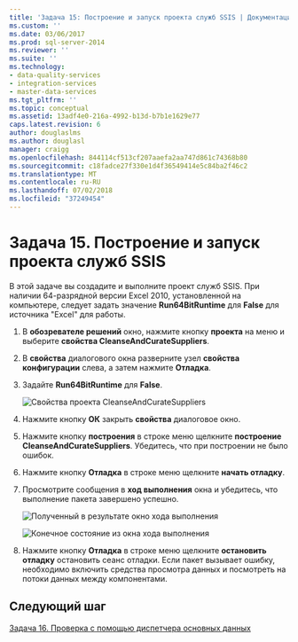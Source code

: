 ```yaml
---
title: 'Задача 15: Построение и запуск проекта служб SSIS | Документация Майкрософт'
ms.custom: ''
ms.date: 03/06/2017
ms.prod: sql-server-2014
ms.reviewer: ''
ms.suite: ''
ms.technology:
- data-quality-services
- integration-services
- master-data-services
ms.tgt_pltfrm: ''
ms.topic: conceptual
ms.assetid: 13adf4e0-216a-4992-b13d-b7b1e1629e77
caps.latest.revision: 6
author: douglaslms
ms.author: douglasl
manager: craigg
ms.openlocfilehash: 844114cf513cf207aaefa2aa747d861c74368b80
ms.sourcegitcommit: c18fadce27f330e1d4f36549414e5c84ba2f46c2
ms.translationtype: MT
ms.contentlocale: ru-RU
ms.lasthandoff: 07/02/2018
ms.locfileid: "37249454"
---
```

# <a name="task-15-building-and-running-the-ssis-project"></a>Задача 15. Построение и запуск проекта служб SSIS
  В этой задаче вы создадите и выполните проект служб SSIS. При наличии 64-разрядной версии Excel 2010, установленной на компьютере, следует задать значение **Run64BitRuntime** для **False** для источника "Excel" для работы.  
  
1.  В **обозревателе решений** окно, нажмите кнопку **проекта** на меню и выберите **свойства CleanseAndCurateSuppliers**.  
  
2.  В **свойства** диалогового окна разверните узел **свойства конфигурации** слева, а затем нажмите **Отладка**.  
  
3.  Задайте **Run64BitRuntime** для **False**.  
  
     ![Свойства проекта CleanseAndCurateSuppliers](../../2014/tutorials/media/et-buildingandrunningthessisproject-01.jpg "свойства проекта CleanseAndCurateSuppliers")  
  
4.  Нажмите кнопку **ОК** закрыть **свойства** диалоговое окно.  
  
5.  Нажмите кнопку **построения** в строке меню щелкните **построение CleanseAndCurateSuppliers**. Убедитесь, что при построении не было ошибок.  
  
6.  Нажмите кнопку **Отладка** в строке меню щелкните **начать отладку**.  
  
7.  Просмотрите сообщения в **ход выполнения** окна и убедитесь, что выполнение пакета завершено успешно.  
  
     ![Полученный в результате окно хода выполнения](../../2014/tutorials/media/et-buildingandrunningthessisproject-02.jpg "результаты из окна хода выполнения")  
  
     ![Конечное состояние из окна хода выполнения](../../2014/tutorials/media/et-buildingandrunningthessisproject-03.jpg "Окончательное состояние из окна хода выполнения")  
  
8.  Нажмите кнопку **Отладка** в строке меню щелкните **остановить отладку** остановить сеанс отладки. Если пакет вызывает ошибку, необходимо включить средства просмотра данных и посмотреть на потоки данных между компонентами.  
  
## <a name="next-step"></a>Следующий шаг  
 [Задача 16. Проверка с помощью диспетчера основных данных](../../2014/tutorials/task-16-verifying-with-master-data-manager.md)  
  
  

